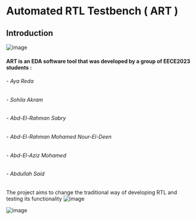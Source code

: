 # Automated RTL Testbench ( ART )

## Introduction 

![image](https://user-images.githubusercontent.com/82292548/181595137-640a89d9-30f7-402b-b3ae-74e779638404.png)


#### ART is an EDA software tool that was developed by a group of EECE2023 students :  
###### - Aya Reda 
###### - Sohila Akram 
###### - Abd-El-Rahman Sabry 
###### - Abd-El-Rahman Mohamed Nour-El-Deen
###### - Abd-El-Aziz Mohamed 
###### - Abdullah Said 

  The project aims to change the traditional way of developing RTL and testing its functionality
  ![image](https://user-images.githubusercontent.com/82292548/181595721-9b931376-ae1b-4283-b709-a3e02b270712.png)

  
  ![image](https://user-images.githubusercontent.com/82292548/181587388-f645783c-b56d-4c39-a976-15cb064c4d94.png)



